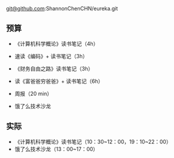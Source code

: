 
git@github.com:ShannonChenCHN/eureka.git


## 预算
- 《计算机科学概论》读书笔记（4h）
- 速读《编码》+ 读书笔记（3h）


- 《财务自由之路》读书笔记（3h）
- 读《富爸爸穷爸爸》+ 读书笔记（6h）
- 周报（20 min）
- 饿了么技术沙龙


## 实际

- 《计算机科学概论》读书笔记（10：30~12：00，19：10~22：00）
- 饿了么技术沙龙（13：00~17：00）